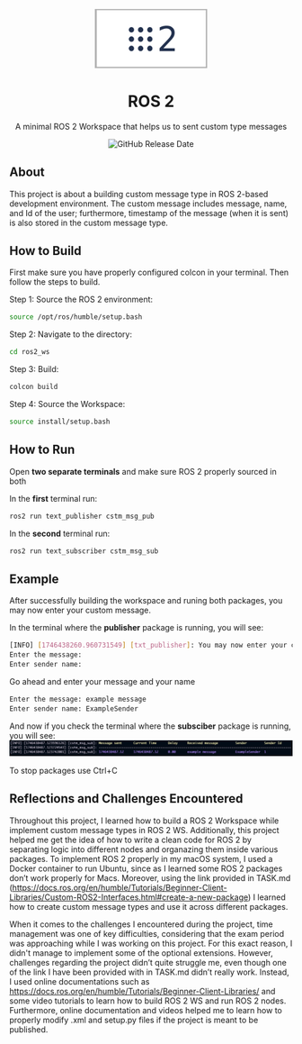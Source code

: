 <p align = "center">
    <img src = "images/logo.png" alt = "Project Logo" width = 200/>
</p>

<div align = "center">
    <h1>ROS 2</h1>
</div>

<div align = "center">
    <p>A minimal ROS 2 Workspace that helps us to sent custom type messages</p>
</div>

<div align = "center">

![GitHub Release Date](https://img.shields.io/github/release-date/GazanfarBabayev/ROS-2-Lab)

</div>

## About
This project is about a building custom message type in ROS 2-based development environment. The custom message includes message, name, and Id of the user; furthermore, timestamp of the message (when it is sent) is also stored in the custom message type.

## How to Build
First make sure you have properly configured colcon in your terminal.
Then follow the steps to build.

Step 1: Source the ROS 2 environment:
```bash
source /opt/ros/humble/setup.bash
```

Step 2: Navigate to the directory:
```bash
cd ros2_ws
```

Step 3: Build:
```bash
colcon build
``` 

Step 4: Source the Workspace:
```bash
source install/setup.bash
``` 

## How to Run
Open **two separate terminals** and make sure ROS 2 properly sourced in both

In the **first** terminal run:
```bash
ros2 run text_publisher cstm_msg_pub
```

In the **second** terminal run:
```bash
ros2 run text_subscriber cstm_msg_sub
```

## Example
After successfully building the workspace and runing both packages, you may now enter your custom message.

In the terminal where the **publisher** package is running, you will see:
```bash
[INFO] [1746438260.960731549] [txt_publisher]: You may now enter your custom message
Enter the message:
Enter sender name:
```

Go ahead and enter your message and your name
```bash
Enter the message: example message
Enter sender name: ExampleSender
```

And now if you check the terminal where the **subsciber** package is running, you will see:
![Bash Output](images/example.png)

To stop packages use Ctrl+C

## Reflections and Challenges Encountered
Throughout this project, I learned how to build a ROS 2 Workspace while implement custom message types in ROS 2 WS. Additionally, this project helped me get the idea of how to write a clean code for ROS 2 by separating logic into different nodes and organazing them inside various packages. To implement ROS 2 properly in my macOS system, I used a Docker container to run Ubuntu, since as I learned some ROS 2 packages don’t work properly for Macs. Moreover, using the link provided in TASK.md (https://docs.ros.org/en/humble/Tutorials/Beginner-Client-Libraries/Custom-ROS2-Interfaces.html#create-a-new-package) I learned how to create custom message types and use it across different packages.

When it comes to the challenges I encountered during the project, time management was one of key difficulties, considering that the exam period was approaching while I was working on this project. For this exact reason, I didn't manage to implement some of the optional extensions. However, challenges regarding the project didn’t quite struggle me, even though one of the link I have been provided with in TASK.md didn’t really work. Instead, I used online documentations such as https://docs.ros.org/en/humble/Tutorials/Beginner-Client-Libraries/ and some video tutorials to learn how to build ROS 2 WS and run ROS 2 nodes. Furthermore, online documentation and videos helped me to learn how to properly modify .xml and setup.py files if the project is meant to be published. 